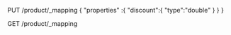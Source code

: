 PUT /product/_mapping
{
  "properties" :{
    "discount":{
      "type":"double"
    }
  }
}

GET /product/_mapping